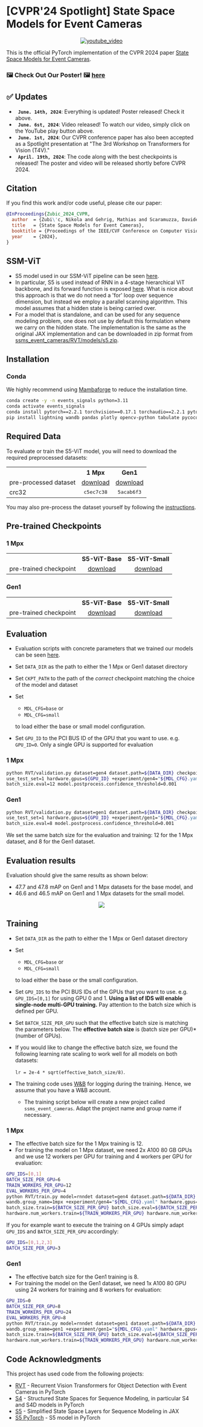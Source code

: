 # [CVPR'24 Spotlight] State Space Models for Event Cameras
<p align="center">
 <a href="https://www.youtube.com/watch?v=WRZZJn6Me9M">
  <img src="https://github.com/uzh-rpg/ssms_event_cameras/blob/master/scripts/zubic_cvpr2024_youtube.png" alt="youtube_video"/>
 </a>
</p>

This is the official PyTorch implementation of the CVPR 2024 paper [State Space Models for Event Cameras](https://arxiv.org/abs/2402.15584).

### 🖼️ Check Out Our Poster! 🖼️ [here](https://download.ifi.uzh.ch/rpg/CVPR24_Zubic/Zubic_CVPR24_poster.pdf)

## :white_check_mark: Updates
* **` June. 14th, 2024`**: Everything is updated! Poster released! Check it above.
* **` June. 6st, 2024`**: Video released! To watch our video, simply click on the YouTube play button above.
* **` June. 1st, 2024`**: Our CVPR conference paper has also been accepted as a Spotlight presentation at "The 3rd Workshop on Transformers for Vision (T4V)."
* **` April. 19th, 2024`**: The code along with the best checkpoints is released! The poster and video will be released shortly before CVPR 2024.

## Citation
If you find this work and/or code useful, please cite our paper:

```bibtex
@InProceedings{Zubic_2024_CVPR,
  author  = {Zubi\'c, Nikola and Gehrig, Mathias and Scaramuzza, Davide},
  title   = {State Space Models for Event Cameras},
  booktitle = {Proceedings of the IEEE/CVF Conference on Computer Vision and Pattern Recognition (CVPR)},
  year    = {2024},
}
```

## SSM-ViT
- S5 model used in our SSM-ViT pipeline can be seen [here](https://github.com/uzh-rpg/ssms_event_cameras/tree/master/RVT/models/layers/s5).
- In particular, S5 is used instead of RNN in a 4-stage hierarchical ViT backbone, and its forward function is exposed [here](https://github.com/uzh-rpg/ssms_event_cameras/blob/master/RVT/models/detection/recurrent_backbone/maxvit_rnn.py#L245). What is nice about this approach is that we do not need a 'for' loop over sequence dimension, but instead we employ a parallel scanning algorithm. This model assumes that a hidden state is being carried over.
- For a model that is standalone, and can be used for any sequence modeling problem, one does not use by default this formulation where we carry on the hidden state. The implementation is the same as the original JAX implementation and can be downloaded in zip format from [ssms_event_cameras/RVT/models/s5.zip](https://github.com/uzh-rpg/ssms_event_cameras/raw/master/RVT/models/s5.zip).

## Installation
### Conda
We highly recommend using [Mambaforge](https://github.com/conda-forge/miniforge#mambaforge) to reduce the installation time.
```Bash
conda create -y -n events_signals python=3.11
conda activate events_signals
conda install pytorch==2.2.1 torchvision==0.17.1 torchaudio==2.2.1 pytorch-cuda=11.8 -c pytorch -c nvidia
pip install lightning wandb pandas plotly opencv-python tabulate pycocotools bbox-visualizer StrEnum hydra-core einops torchdata tqdm numba h5py hdf5plugin lovely-tensors tensorboardX pykeops scikit-learn          
```

## Required Data
To evaluate or train the S5-ViT model, you will need to download the required preprocessed datasets:

<table><tbody>
<th valign="bottom"></th>
<th valign="bottom">1 Mpx</th>
<th valign="bottom">Gen1</th>
<tr><td align="left">pre-processed dataset</td>
<td align="center"><a href="https://download.ifi.uzh.ch/rpg/RVT/datasets/preprocessed/gen4.tar">download</a></td>
<td align="center"><a href="https://download.ifi.uzh.ch/rpg/RVT/datasets/preprocessed/gen1.tar">download</a></td>
</tr>
<tr><td align="left">crc32</td>
<td align="center"><tt>c5ec7c38</tt></td>
<td align="center"><tt>5acab6f3</tt></td>
</tr>
</tbody></table>

You may also pre-process the dataset yourself by following the [instructions](https://github.com/NikolaZubic/ssms_event_cameras/blob/master/RVT/scripts/genx/README.md).

## Pre-trained Checkpoints
### 1 Mpx
<table><tbody>
<th valign="bottom"></th>
<th valign="bottom">S5-ViT-Base</th>
<th valign="bottom">S5-ViT-Small</th>
<tr><td align="left">pre-trained checkpoint</td>
<td align="center"><a href="https://download.ifi.uzh.ch/rpg/CVPR24_Zubic/gen4_base.ckpt">download</a></td>
<td align="center"><a href="https://download.ifi.uzh.ch/rpg/CVPR24_Zubic/gen4_small.ckpt">download</a></td>
</tr>
</tbody></table>

### Gen1
<table><tbody>
<th valign="bottom"></th>
<th valign="bottom">S5-ViT-Base</th>
<th valign="bottom">S5-ViT-Small</th>
<tr><td align="left">pre-trained checkpoint</td>
<td align="center"><a href="https://download.ifi.uzh.ch/rpg/CVPR24_Zubic/gen1_base.ckpt">download</a></td>
<td align="center"><a href="https://download.ifi.uzh.ch/rpg/CVPR24_Zubic/gen1_small.ckpt">download</a></td>
</tr>
</tbody></table>

## Evaluation
- Evaluation scripts with concrete parameters that we trained our models can be seen [here](https://github.com/uzh-rpg/ssms_event_cameras/tree/master/scripts).
- Set `DATA_DIR` as the path to either the 1 Mpx or Gen1 dataset directory
- Set `CKPT_PATH` to the path of the *correct* checkpoint matching the choice of the model and dataset
- Set
  - `MDL_CFG=base` or
  - `MDL_CFG=small`
      
  to load either the base or small model configuration.
- Set `GPU_ID` to the PCI BUS ID of the GPU that you want to use. e.g. `GPU_ID=0`.
  Only a single GPU is supported for evaluation
### 1 Mpx
```Bash
python RVT/validation.py dataset=gen4 dataset.path=${DATA_DIR} checkpoint=${CKPT_PATH} \
use_test_set=1 hardware.gpus=${GPU_ID} +experiment/gen4="${MDL_CFG}.yaml" \
batch_size.eval=12 model.postprocess.confidence_threshold=0.001
```
### Gen1
```Bash
python RVT/validation.py dataset=gen1 dataset.path=${DATA_DIR} checkpoint=${CKPT_PATH} \
use_test_set=1 hardware.gpus=${GPU_ID} +experiment/gen1="${MDL_CFG}.yaml" \
batch_size.eval=8 model.postprocess.confidence_threshold=0.001
```
We set the same batch size for the evaluation and training: 12 for the 1 Mpx dataset, and 8 for the Gen1 dataset.

## Evaluation results
Evaluation should give the same results as shown below:
- 47.7 and 47.8 mAP on Gen1 and 1 Mpx datasets for the base model, and
- 46.6 and 46.5 mAP on Gen1 and 1 Mpx datasets for the small model.
<p align="center">
  <img src="https://github.com/uzh-rpg/ssms_event_cameras/blob/master/scripts/checkpoints.png">
</p>

## Training
- Set `DATA_DIR` as the path to either the 1 Mpx or Gen1 dataset directory
- Set
    - `MDL_CFG=base` or
    - `MDL_CFG=small`
  
  to load either the base or the small configuration.
- Set `GPU_IDS` to the PCI BUS IDs of the GPUs that you want to use. e.g. `GPU_IDS=[0,1]` for using GPU 0 and 1.
  **Using a list of IDS will enable single-node multi-GPU training.**
  Pay attention to the batch size which is defined per GPU.
- Set `BATCH_SIZE_PER_GPU` such that the effective batch size is matching the parameters below.
  The **effective batch size** is (batch size per GPU)*(number of GPUs).
- If you would like to change the effective batch size, we found the following learning rate scaling to work well for 
all models on both datasets:
  
  `lr = 2e-4 * sqrt(effective_batch_size/8)`.
- The training code uses [W&B](https://wandb.ai/) for logging during the training.
Hence, we assume that you have a W&B account. 
  - The training script below will create a new project called `ssms_event_cameras`. Adapt the project name and group name if necessary.
 
### 1 Mpx
- The effective batch size for the 1 Mpx training is 12.
- For training the model on 1 Mpx dataset, we need 2x A100 80 GB GPUs and we use 12 workers per GPU for training and 4 workers per GPU for evaluation:
```Bash
GPU_IDS=[0,1]
BATCH_SIZE_PER_GPU=6
TRAIN_WORKERS_PER_GPU=12
EVAL_WORKERS_PER_GPU=4
python RVT/train.py model=rnndet dataset=gen4 dataset.path=${DATA_DIR} wandb.project_name=ssms_event_cameras \
wandb.group_name=1mpx +experiment/gen4="${MDL_CFG}.yaml" hardware.gpus=${GPU_IDS} \
batch_size.train=${BATCH_SIZE_PER_GPU} batch_size.eval=${BATCH_SIZE_PER_GPU} \
hardware.num_workers.train=${TRAIN_WORKERS_PER_GPU} hardware.num_workers.eval=${EVAL_WORKERS_PER_GPU}
```
If you for example want to execute the training on 4 GPUs simply adapt `GPU_IDS` and `BATCH_SIZE_PER_GPU` accordingly:
```Bash
GPU_IDS=[0,1,2,3]
BATCH_SIZE_PER_GPU=3
```
### Gen1
- The effective batch size for the Gen1 training is 8.
- For training the model on the Gen1 dataset, we need 1x A100 80 GPU using 24 workers for training and 8 workers for evaluation:
```Bash
GPU_IDS=0
BATCH_SIZE_PER_GPU=8
TRAIN_WORKERS_PER_GPU=24
EVAL_WORKERS_PER_GPU=8
python RVT/train.py model=rnndet dataset=gen1 dataset.path=${DATA_DIR} wandb.project_name=ssms_event_cameras \
wandb.group_name=gen1 +experiment/gen1="${MDL_CFG}.yaml" hardware.gpus=${GPU_IDS} \
batch_size.train=${BATCH_SIZE_PER_GPU} batch_size.eval=${BATCH_SIZE_PER_GPU} \
hardware.num_workers.train=${TRAIN_WORKERS_PER_GPU} hardware.num_workers.eval=${EVAL_WORKERS_PER_GPU}
```

## Code Acknowledgments
This project has used code from the following projects:
- [RVT](https://github.com/uzh-rpg/RVT) - Recurrent Vision Transformers for Object Detection with Event Cameras in PyTorch
- [S4](https://github.com/state-spaces/s4) - Structured State Spaces for Sequence Modeling, in particular S4 and S4D models in PyTorch
- [S5](https://github.com/lindermanlab/S5) - Simplified State Space Layers for Sequence Modeling in JAX
- [S5 PyTorch](https://github.com/i404788/s5-pytorch) - S5 model in PyTorch
